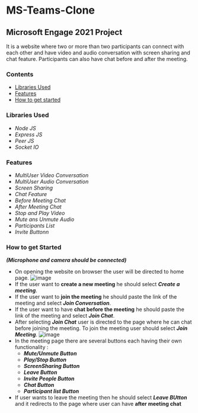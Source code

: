 # MS-Teams-Clone
## Microsoft Engage 2021 Project
It is a website where two or more than two participants can connect with each other and have video and audio conversation with screen sharing and chat feature. Participants can also have chat before and after the meeting.
### Contents 
* [Libraries Used](#libraries-used)
* [Features](#features)
* [How to get started](#how-to-get-started)
### Libraries Used
* *Node JS*
* *Express JS*
* *Peer JS*
* *Socket IO*
### Features
* *MultiUser Video Conversation*
* *MultiUser Audio Conversation*
* *Screen Sharing*
* *Chat Feature*
* *Before Meeting Chat*
* *After Meeting Chat*
* *Stop and Play Video*
* *Mute ans Unmute Audio*
* *Participants List*
* *Invite Buttonn*
### How to get Started
***(Microphone and camera should be connected)***
* On opening the website on browser the user will be directed to home page.
 ![image](https://user-images.githubusercontent.com/86287178/125318632-a6800600-e357-11eb-9aed-9bd3099b5d85.png)
* If the user want to **create a new meeting** he should select ***Create a meeting***.
* If the user want to **join the meeting** he should paste the link of the meeting and select ***Join Conversation***.
* If the user want to have **chat before the meeting** he should paste the link of the meeting and select ***Join Chat***. 
* After selecting ***Join Chat*** user is directed to the page where he can chat before joining the meeting. To join the meeting user should select ***Join Meeting***. 
![image](https://user-images.githubusercontent.com/86287178/125315519-daa5f780-e354-11eb-9a10-0442dae6beb1.png)
* In the meeting page there are several buttons each having their own functionality :
  * ***Mute/Unmute Button***
  * ***Play/Stop Button***
  * ***ScreenSharing Button***
  * ***Leave Button***
  * ***Invite People Button***
  * ***Chat Button***
  * ***Participant list Button***
* If user wants to leave the meeting then he should select ***Leave BUtton*** and it redirects to the page where user can have **after meeting chat**
